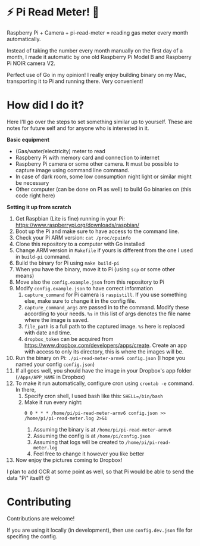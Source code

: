 # :zap: Pi Read Meter! :movie_camera:

Raspberry Pi + Camera + pi-read-meter = reading gas meter every month automatically.

Instead of taking the number every month manually on the first day of a month, I made it automatic by one old Raspberry Pi Model B and Raspberry Pi NOIR camera V2.

Perfect use of Go in my opinion! I really enjoy building binary on my Mac, transporting it to Pi and running there. Very convenient!

# How did I do it?

Here I'll go over the steps to set something similar up to yourself. These are notes for future self and for anyone who is interested in it.

**Basic equipment**
* (Gas/water/electricity) meter to read
* Raspberry Pi with memory card and connection to internet
* Raspberry Pi camera or some other camera. It must be possible to capture image using command line command.
* In case of dark room, some low consumption night light or similar might be necessary
* Other computer (can be done on Pi as well) to build Go binaries on (this code right here)

**Setting it up from scratch**
1. Get Raspbian (Lite is fine) running in your Pi: https://www.raspberrypi.org/downloads/raspbian/
2. Boot up the Pi and make sure to have access to the command line.
3. Check your Pi ARM version: `cat /proc/cpuinfo`
4. Clone this repository to a computer with Go installed
5. Change ARM version in `Makefile` if yours is different from the one I used in `build-pi` command.
6. Build the binary for Pi using `make build-pi`
7. When you have the binary, move it to Pi (using `scp` or some other means)
8. Move also the `config.example.json` from this repository to Pi
9. Modify `config.example.json` to have correct information
    1.  `capture_command` for Pi camera is `raspistill`. If you use something else, make sure to change it in the config file.
    2.  `capture_command_args` are passed in to the command. Modify these according to your needs. `%s` in this list of args denotes the file name where the image is saved.
    3.  `file_path` is a full path to the captured image. `%s` here is replaced with date and time.
    4.  `dropbox_token` can be acquired from https://www.dropbox.com/developers/apps/create. Create an app with access to only its directory, this is where the images will be.
10. Run the binary on Pi: `./pi-read-meter-armv6 config.json` (I hope you named your config `config.json`)
11. If all goes well, you should have the image in your Dropbox's app folder (`/Apps/APP_NAME` in Dropbox)
12. To make it run automatically, configure cron using `crontab -e` command. In there,
    1.  Specify cron shell, I used bash like this: `SHELL=/bin/bash`
    2.  Make it run every night: 
        ```
        0 0 * * * /home/pi/pi-read-meter-armv6 config.json >> /home/pi/pi-read-meter.log 2>&1
        ```
        1.  Assuming the binary is at `/home/pi/pi-read-meter-armv6`
        2.  Assuming the config is at `/home/pi/config.json`
        3.  Assuming that logs will be created to `/home/pi/pi-read-meter.log`
        4.  Feel free to change it however you like better
13. Now enjoy the pictures coming to Dropbox!

I plan to add OCR at some point as well, so that Pi would be able to send the data "Pi" itself! :heart_eyes:

# Contributing

Contributions are welcome!

If you are using it locally (in development), then use `config.dev.json` file for specifing the config.
